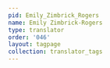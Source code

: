```yaml
---
pid: Emily_Zimbrick_Rogers
name: Emily Zimbrick-Rogers
type: translator
order: '046'
layout: tagpage
collection: translator_tags
---
```

